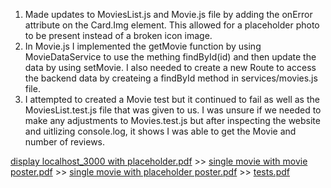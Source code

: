 1. Made updates to MoviesList.js and Movie.js file by adding the onError attribute on the Card.Img element. This allowed for a placeholder photo to be present instead of a broken icon image.
2. In Movie.js I implemented the getMovie function by using MovieDataService to use the mething findById(id) and then update the data by using
setMovie. I also needed to create a new Route to access the backend data by createing a findById method in services/movies.js file.
3. I attempted to created a Movie test but it continued to fail as well as the MoviesList.test.js file that was given to us. I was unsure if we needed 
to make any adjustments to Movies.test.js but after inspecting the website and uitlizing console.log, it shows I was able to get the Movie and number of reviews.


[display localhost_3000 with placeholder.pdf](https://github.khoury.northeastern.edu/NEU-CS5610-SU23/CesarHernandez-frontend/files/291/display.localhost_3000.with.placeholder.pdf) >>
[single movie with movie poster.pdf](https://github.khoury.northeastern.edu/NEU-CS5610-SU23/CesarHernandez-frontend/files/292/single.movie.with.movie.poster.pdf) >>
[single movie with placeholder poster.pdf](https://github.khoury.northeastern.edu/NEU-CS5610-SU23/CesarHernandez-frontend/files/293/single.movie.with.placeholder.poster.pdf) >>
[tests.pdf](https://github.khoury.northeastern.edu/NEU-CS5610-SU23/CesarHernandez-frontend/files/294/tests.pdf)

